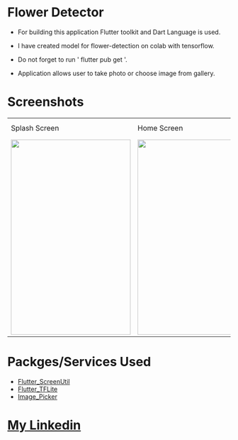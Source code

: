 # Flower Detector

- For building this application Flutter toolkit and Dart Language is used.

- I have created model for flower-detection on colab with tensorflow.

- Do not forget to run ' flutter pub get '.

- Application allows user to take photo or choose image from gallery.

# Screenshots

<table>
  <tr>
    <td>Splash Screen</td>
     <td>Home Screen</td>
     <td>Example - 1</td>
    <td>Example - 2</td>
     <td>Example - 3</td>
    <td>Example - 4</td>
     <td>Example - 5</td>
  </tr>
  <tr>
    <td><img src="https://user-images.githubusercontent.com/110122808/221409389-7b7af865-2f40-4204-842f-a12d43f58a32.jpeg" width=270 height=440></td>
    <td><img src="https://user-images.githubusercontent.com/110122808/221409445-80fdea5e-d680-453c-84b4-98f1857958ad.jpeg" width=270 height=440></td>
    <td><img src="https://user-images.githubusercontent.com/110122808/221409466-94493e42-e90f-4452-89fb-df548bf06a7e.jpeg" width=270 height=440></td>
    <td><img src="https://user-images.githubusercontent.com/110122808/221409481-47c1c2d9-a685-4987-bda1-4f9f82058ad8.jpeg" width=270 height=440></td>
  </tr>
 </table>



 # Packges/Services Used
 
 - [Flutter_ScreenUtil](https://pub.dev/packages/flutter_screenutil)
 - [Flutter_TFLite](https://pub.dev/packages/flutter_tflite)
 - [Image_Picker](https://pub.dev/packages/image_picker)
 
 # [My Linkedin](https://www.linkedin.com/in/sahil-rathod-59b897218/)
